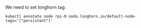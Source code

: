 We need to set longhorn tag:
```
kubectl annotate node rpi-0 node.longhorn.io/default-node-tags='["persistent"]'
```
